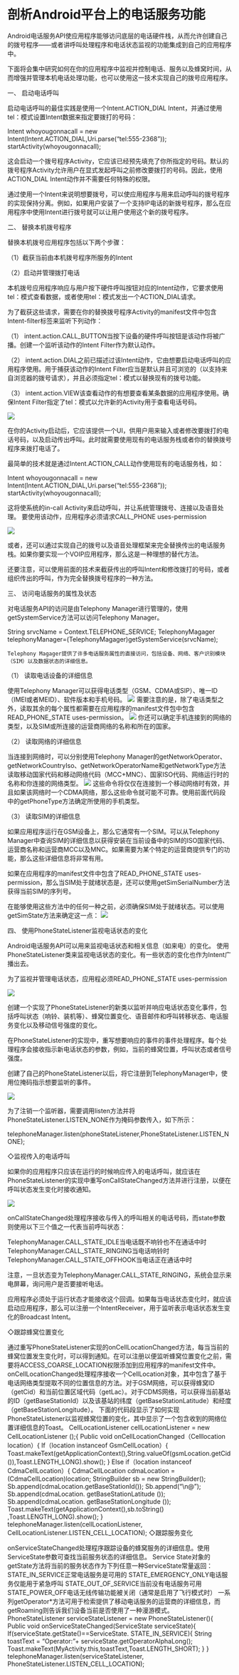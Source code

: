 # 剖析Android平台上的电话服务功能

Android电话服务API使应用程序能够访问底层的电话硬件栈，从而允许创建自己的拨号程序——或者讲呼叫处理程序和电话状态监视的功能集成到自己的应用程序中。

下面将会集中研究如何在你的应用程序中监视并控制电话、服务以及蜂窝时间，从而增强并管理本机电话处理功能，也可以使用这一技术实现自己的拨号应用程序。

一、	启动电话呼叫

启动电话呼叫的最佳实践是使用一个Intent.ACTION_DIAL Intent，并通过使用tel：模式设置Intent数据来指定要拨打的号码：

Intent whoyougonnacall = new Intent(Intent.ACTION_DIAL,Uri.parse(“tel:555-2368”));
startActivity(whoyougonnacall);

这会启动一个拨号程序Activity，它应该已经预先填充了你所指定的号码。默认的拨号程序Activity允许用户在显式发起呼叫之前修改要拨打的号码。因此，使用ACTION_DIAL Intent动作并不需要任何特殊的权限。

通过使用一个Intent来说明想要拨号，可以使应用程序与用来启动呼叫的拨号程序的实现保持分离。例如，如果用户安装了一个支持IP电话的新拨号程序，那么在应用程序中使用Intent进行拨号就可以让用户使用这个新的拨号程序。

二、	替换本机拨号程序

替换本机拨号应用程序包括以下两个步骤：

（1）截获当前由本机拨号程序所服务的Intent

（2）启动并管理拨打电话

本机拨号应用程序响应与用户按下硬件呼叫按钮对应的Intent动作，它要求使用tel：模式查看数据，或者使用tel：模式发出一个ACTION_DIAL请求。

为了截获这些请求，需要在你的替换拨号程序Activity的manifest文件中包含Intent-filter标签来监听下列动作：

（1）	intent.action.CALL_BUTTON当按下设备的硬件呼叫按钮是该动作将被广播。创建一个监听该动作的Intent Filter作为默认动作。

（2）	intent.action.DIAL之前已描述过该Intent动作，它由想要启动电话呼叫的应用程序使用。用于捕获该动作的Intent
Filter应当是默认并且可浏览的（以支持来自浏览器的拨号请求），并且必须指定tel：模式以替换现有的拨号功能。

（3）	intent.action.VIEW该查看动作的有想要查看某条数据的应用程序使用。确保Intent Filter指定了tel：模式以允许新的Activity用于查看电话号码。

![](搜狗截图20151216010444.png)
	
在你的Activity启动后，它应该提供一个UI，供用户用来输入或者修改要拨打的电话号码，以及启动传出呼叫。此时就需要使用现有的电话服务栈或者你的替换拨号程序来拨打电话了。

最简单的技术就是通过Intent.ACTION_CALL动作使用现有的电话服务栈，如：

Intent whoyougonnacall = new Intent(Intent.ACTION_DIAL,Uri.parse(“tel:555-2368”));
startActivity(whoyougonnacall);

这将使系统的in-call Activity来启动呼叫，并让系统管理拨号、连接以及语音处理。
要使用该动作，应用程序必须请求CALL_PHONE uses-permission

![](搜狗截图20151216010655.png)

或者，还可以通过实现自己的拨号以及语音处理框架来完全替换传出的电话服务栈。如果你要实现一个VOIP应用程序，那么这是一种理想的替代方法。

还要注意，可以使用前面的技术来截获传出的呼叫Intent和修改拨打的号码，或者组织传出的呼叫，作为完全替换拨号程序的一种方法。

三、	访问电话服务的属性及状态

对电话服务API的访问是由Telephony Manager进行管理的，使用getSystemService方法可以访问Telephony Manager。

String srvcName = Context.TELEPHONE_SERVICE;
TelephonyMagager telephonyManager=(TelephonyMagager)getSystemService(srvcName);

	Telephony Magager提供了许多电话服务属性的直接访问，包括设备、网络、客户识别模块（SIM）以及数据状态的详细信息。
	
（1）	读取电话设备的详细信息

使用Telephony Manager可以获得电话类型（GSM、CDMA或SIP）、唯一ID（IMEI或者MEID）、软件版本和手机号码。
![](搜狗截图20151216010909.png)
需要注意的是，除了电话类型之外，读取其余的每个属性都需要在应用程序的manifest文件包中包含READ_PHONE_STATE uses-permission。
![](搜狗截图20151216011031.png)
你还可以确定手机连接到的网络的类型，以及SIM或所连接的运营商网络的名称和所在的国家。

（2）	读取网络的详细信息

当连接到网络时，可以分别使用Telephony Manager的getNetworkOperator、getNetworkCountryIso、getNetworkOperatorName和getNetworkType方法读取移动国家代码和移动网络代码（MCC+MNC）、国家ISO代码、网络运行时的名称和你连接的网络类型。
![](搜狗截图20151216011146.png)
这些命令将仅仅在连接到一个移动网络时有效，并且如果该网络时一个CDMA网络，那么这些命令就可能不可靠。使用前面代码段中的getPhoneType方法确定所使用的手机类型。

（3）	读取SIM的详细信息

如果应用程序运行在GSM设备上，那么它通常有一个SIM。可以从Telephony Manager中查询SIM的详细信息以获得安装在当前设备中的SIM的ISO国家代码、运营商名称和运营商MCC以及MNC。如果需要为某个特定的运营商提供专门的功能，那么这些详细信息将非常有用。

如果在应用程序的manifest文件中包含了READ_PHONE_STATE uses-permission，那么当SIM处于就绪状态是，还可以使用getSimSerialNumber方法获得当前SIM的序列号。

在能够使用这些方法中的任何一种之前，必须确保SIM处于就绪状态。可以使用getSimState方法来确定这一点：
![](搜狗截图20151216011342.png)

四、	使用PhoneStateListener监视电话状态的变化

Android电话服务API可以用来监视电话状态和相关信息（如来电）的变化。
使用PhoneStateListener类来监视电话状态的变化。有一些状态的变化也作为Intent广播出去。

为了监视并管理电话状态，应用程必须READ_PHONE_STATE uses-permission

![](搜狗截图20151216011448.png)

创建一个实现了PhoneStateListener的新类以监听并响应电话状态变化事件，包括呼叫状态（响铃、装机等）、蜂窝位置变化、语音邮件和呼叫转移状态、电话服务变化以及移动信号强度的变化。

在PhoneStateListener的实现中，重写想要响应的事件的事件处理程序。每个处理程序会接收指示新电话状态的参数，例如，当前的蜂窝位置，呼叫状态或者信号强度。

创建了自己的PhoneStateListener以后，将它注册到TelephonyManager中，使用位掩码指示想要监听的事件。

![](搜狗截图20151216011534.png)

为了注销一个监听器，需要调用listen方法并将PhoneStateListener.LISTEN_NONE作为掩码参数传入，如下所示：

telephoneManager.listen(phoneStateListener,PhoneStateListener.LISTEN_NONE);

◇监视传入的电话呼叫

如果你的应用程序只应该在运行的时候响应传入的电话呼叫，就应该在PhoneStateListener的实现中重写onCallStateChanged方法并进行注册，以便在呼叫状态发生变化时接收通知。

![](搜狗截图20151216011720.png)

onCallStateChanged处理程序接收与传入的呼叫相关的电话号码，而state参数则使用以下三个值之一代表当前呼叫状态：

TelephonyManager.CALL_STATE_IDLE当电话既不响铃也不在通话中时
TelephonyManager.CALL_STATE_RINGING当电话响铃时
TelephonyManager.CALL_STATE_OFFHOOK当电话正在通话中时

注意，一旦状态变为TelephonyManager.CALL_STATE_RINGING，系统会显示来电屏幕，询问用户是否要接听电话。

应用程序必须处于运行状态才能接收这个回调。如果每当电话状态变化时，就应该启动应用程序，那么可以注册一个IntentReceiver，用于监听表示电话状态发生变化的Broadcast Intent。

◇跟踪蜂窝位置变化

通过重写PhoneStateListener实现的onCellLocationChanged方法，每当当前的蜂窝位置发生变化时，可以得到通知。在可以注册以便监听蜂窝位置变化之前，需要将ACCESS_COARSE_LOCATION权限添加到应用程序的manifest文件中。
<uses-permission android:name="android.permission.ACCESS_COARSE_LOCATION"/>
onCellLocationChanged处理程序接收一个CellLocation对象，其中包含了基于电话网络类型提取不同的位置信息的方法。对于GSM网络，可以获得蜂窝ID（getCid）和当前位置区域代码（getLac）。对于CDMS网络，可以获得当前基站的ID（getBaseStationId）以及该基站的纬度（getBaseStationLatitude）和经度（getBaseStationLongitude）。
下面的代码段显示了如何实现PhoneStateListener以监视蜂窝位置的变化，其中显示了一个包含收到的网络位置详细信息的Toast。
CellLocationListener cellLocationListener = new CellLocationListener ();{
Public void onCellLocationChanged（Celllocation location）{
		If（location instanceof GsmCellLocation）{
			Toast.makeText(getApplicationContext(),String.valueOf(gsmLocation.getCid()),Toast.LENGTH_LONG).show();
		}
		Else if（location instanceof CdmaCellLocation）{
			CdmaCellLocation cdmaLocation = (CdmaCellLocation)location;
			StringBuilder sb = new StringBuilder();
			Sb.append(cdmaLocation.getBaseStationId());
			Sb.append(“\n@”);
			Sb.append(cdmaLocation. getBaseStationLatitude ());
			Sb.append(cdmaLocation. getBaseStationLongitude ());
			Toast.makeText(getApplicationContext(),sb.toString() ,Toast.LENGTH_LONG).show();
		}
		telephoneManager.listen(cellLocationListener, CellLocationListener.LISTEN_CELL_LOCATION);
◇跟踪服务变化

onServiceStateChanged处理程序跟踪设备的蜂窝服务的详细信息。使用ServiceState参数可查找当前服务状态的详细信息。
Service State对象的getState方法将当前的服务状态作为下列任意一种ServiceState常量返回：
STATE_IN_SERVICE正常电话服务是可用的
STATE_EMERGENCY_ONLY电话服务仅能用于紧急呼叫
STATE_OUT_OF_SERVICE当前没有电话服务可用
STATE_POWER_OFF电话无线传输功能被关闭（通常是启用了飞行模式时）
一系列getOperator*方法可用于检索提供了移动电话服务的运营商的详细信息，而getRoaming则告诉我们设备当前是否使用了一种漫游模式。
PhoneStateListener serviceStateListener = new PhoneStateListener(){
Public void onServiceStateChanged(ServiceState serviceState){
		If(serviceState.getState()==ServiceState. STATE_IN_SERVICE){
			String toastText = “Operator:”+ serviceState.getOperatorAlphaLong();
		Toast.makeText(MyActivity.this,toastText,Toast.LENGTH_SHORT);
		}
}
telephoneManager.listen(serviceStateListener, PhoneStateListener.LISTEN_CELL_LOCATION);
